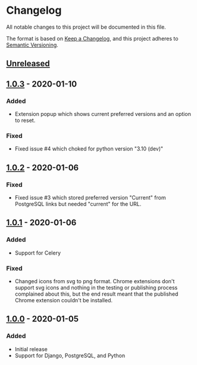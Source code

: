 # Changelog

All notable changes to this project will be documented in this file.

The format is based on [Keep a Changelog](https://keepachangelog.com/en/1.0.0/),
and this project adheres to [Semantic Versioning](https://semver.org/spec/v2.0.0.html).

## [Unreleased]

## [1.0.3] - 2020-01-10

### Added

- Extension popup which shows current preferred versions and an option to reset.

### Fixed

- Fixed issue #4 which choked for python version "3.10 (dev)"

## [1.0.2] - 2020-01-06

### Fixed

- Fixed issue #3 which stored preferred version "Current" from PostgreSQL links but needed "current" for the URL.

## [1.0.1] - 2020-01-06

### Added

- Support for Celery

### Fixed

- Changed icons from svg to png format. Chrome extensions don't support svg icons and nothing in the testing or publishing process complained about this, but the end result meant that the published Chrome extension couldn't be installed.  

## [1.0.0] - 2020-01-05

### Added

- Initial release
- Support for Django, PostgreSQL, and Python

[unreleased]: https://github.com/dougharris/unified_docs_switcher/compare/1.0.3...main
[1.0.3]: https://github.com/dougharris/unified_docs_switcher/compare/1.0.2...1.0.3
[1.0.2]: https://github.com/dougharris/unified_docs_switcher/compare/1.0.1...1.0.2
[1.0.1]: https://github.com/dougharris/unified_docs_switcher/compare/1.0.0...1.0.1
[1.0.0]: https://github.com/dougharris/unified_docs_switcher/releases/tag/1.0.0
